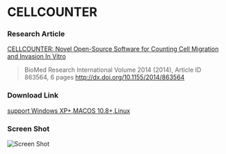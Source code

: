 # CELLCOUNTER

### Research Article
[CELLCOUNTER: Novel Open-Source Software for Counting Cell Migration and Invasion In Vitro](http://dx.doi.org/10.1155/2014/863564)
>BioMed Research International
>Volume 2014 (2014), Article ID 863564, 6 pages
>http://dx.doi.org/10.1155/2014/863564

### Download Link
[support Windows XP+,MACOS 10.8+,Linux](https://bitbucket.org/linora/cellcounter/downloads)

### Screen Shot
![Screen Shot](https://github.com/hongshunyang/cellcounter/raw/master/ScreenShot.png)
